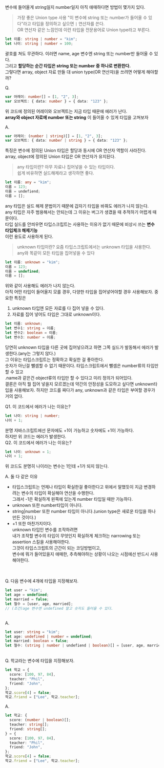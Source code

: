변수에 들어올게 string일지 number일지 아직 애매하다면 방법이 몇가지 있다.

> 가장 좋은 Union type 사용
> "이 변수에 string 또는 number가 들어올 수 있다"라고 타입을 정의하고 싶으면 `|` 연산자를 쓴다.<br>
> OR 연산자 같은 느낌인데 이런 타입을 전문용어로 Union type라고 부른다.

```ts
let 이름: string | number = "kim";
let 나이: string | number = 100;
```

괄호를 쳐도 무관하다.
이러면 name, age 변수엔 string 또는 number만 들어올 수 있다.<br>
그리고 **할당하는 순간 타입은 string 또는 number 중 하나로 변환한다.**
<br>
그렇다면 array, object 자료 만들 대 union type(OR 연산자)을 쓰려면 어떻게 해야할까?

Q.

```ts
var 어레이: number[] = [1, "2", 3];
var 오브젝트: { data: number } = { data: "123" };
```

위 코드에 정의된 어레이와 오브젝트는 지금 타입 때문에 에러가 난다.<br>
**array와 object 자료에 number 또는 string** 이 들어올 수 있게 타입을 고쳐보자

A.

```ts
var 어레이: (number | string)[] = [1, "2", 3];
var 오브젝트: { data: number | string } = { data: "123" };
```

특징은 변수에 정의된 Union 타입은 할당과 동시에 OR 연산자 역할이 사라진다.<br>
array, object에 정의된 Union 타입은 OR 연산자가 유지된다.

> any 타입이란?
> 아무 자료나 집어넣을 수 있는 타입이다.<br>
> 쉽게 비유하면 실드해제라고 생각하면 좋다.

```ts
let 이름: any = "kim";
이름 = 123;
이름 = undefiend;
이름 = [];
```

any 타입은 실드 해제 문법이기 때문에 갑자기 타입을 바꿔도 에러가 나지 않는다.<br>
any 타입은 자주 범용해서는 안되는데 그 이유는 버그가 생겼을 때 추적하기 어렵게 때문이다.<br>
타입 실드를 안씌우면 타입스크립트는 사용하는 이유가 없기 때문에 비상시 쓰는 **변수 타입체크 해제기능** <br>
이런 용도로 사용하게 된다.

> unknown 타입이란?
> 요즘 타입스크립트에서는 unknown 타입을 사용한다.<br>
> any와 똑같이 모든 타입을 집어넣을 수 있다

```ts
let 이름: unknown = "kim";
이름 = 123;
이름 = undefined;
이름 = [];
```

위와 같이 사용해도 에러가 나지 않는다.<br>
아직 어떤 타입이 들어올지 모를 경우, 다양한 타입을 집어넣어야할 경우 사용해보자.
중요한 특징은

1. unknown 타입엔 모든 자료를 다 집어 넣을 수 있다.
2. 자료를 집어 넣어도 타입은 그대로 unknown이다.

```ts
let 이름: unknown;
let 변수1: string = 이름;
let 변수2: boolean = 이름;
let 변수3: number = 이름;
```

당연히 unknown 타입을 다른 곳에 집어넣으려고 하면 그쪽 실드가 발동해서 에러가 발생한다.(any는 그렇지 않다.)<br>
그 이유는 타입스크립트는 정확하고 확실한 걸 좋아한다.<br>
숫자가 아닌걸 뺄셈할 수 없기 때문이다. 타입스크립트에서 뺄셈은 number류의 타입만 할 수 있고<br>
.name과 같은건 object류의 타입만 할 수 있다고 미리 정의가 되어있다.
<br>
결론은 아직 뭘 집어 넣을지 모르겠는데 약간의 안정성을 도모하고 싶다면 unknown타입을 사용해보자.
하지만 코드를 짜다가 any, unknown과 같은 타입은 부여할 경우가 거의 없다.

Q1. 이 코드에서 에러가 나는 이유는?

```ts
let 나이: string | number;
나이 + 1;
```

분명 자바스크립트에선 문자에도 +1이 가능하고 숫자에도 +1이 가능하다.<br>
하지만 위 코드는 에러가 발생한다.
<br>
Q2. 이 코드에서 에러가 나는 이유는?

```ts
let 나이: unknown = 1;
나이 + 1;
```

위 코드도 분명히 나이라는 변수는 1인데 +1가 되지 않는다.<br>

A. 둘 다 같은 이유

- 타입스크립트는 언제나 타입이 확실한걸 좋아한다고 위에서 말했듯이 지금 변경하려는 변수의 타입이 확실해야 연산을 수행한다.<br>
  그래서 -1은 확실하게 왼쪽에 있는게 number 타입일 때만 가능하다.<br>
- unknown 또한 number타입이 아니다.
- string|number 또한 number 타입이 아니다.(union type은 새로운 타입을 하나 만든 것이다.)
- +1 또한 마찬가지이다.
  <br>
  unknown 타입인 변수를 조작하려면 <br>
  내가 조작할 변수의 타입이 무엇인지 확실하게 체크하는 narrowing 또는 assertion 스킬을 사용해야한다.<br>
  그것이 타입스크립트의 근간이 되는 코딩방법이고,<br>
  변수에 뭐가 들어있을지 애매한, 추측해야하는 상황이 나오는 시점에선 반드시 사용해야한다.

<br>
<br>
Q. 다음 변수에 4개에 타입을 지정해보자.

```ts
let user = "kim";
let age = undefined;
let married = false;
let 철수 = [user, age, married];
// (조건)age 변수엔 undefined 말고 숫자도 들어올 수 있다.
```

<br>
A.

```ts
let user: string = "kim";
let age: undefined | number = undefined;
let married: boolean = false;
let 철수: (string | number | undefiend | boolean)[] = [user, age, married];
```

<br>
Q. 학교라는 변수에 타입을 지정해보자.

```ts
let 학교 = {
  score: [100, 97, 84],
  teacher: "Phil",
  friend: "John",
};
학교.score[4] = false;
학교.friend = ["Lee", 학교.teacher];
```

A.

```ts
let 학교: {
  score: (number | boolean)[];
  teacher: string[];
  friend: string[];
} = {
  score: [100, 97, 84],
  teacher: "Phil",
  friend: "John",
};
학교.score[4] = false;
학교.friend = ["Lee", 학교.teacher];
```
